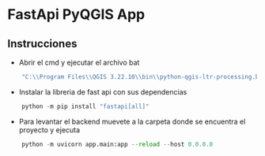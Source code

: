 # FastApi PyQGIS App

## Instrucciones
* Abrir el cmd y ejecutar el archivo bat
```cmd
    "C:\\Program Files\\QGIS 3.22.10\\bin\\python-qgis-ltr-processing.bat"
```
* Instalar la libreria de fast api con sus dependencias
```python
    python -m pip install "fastapi[all]"
```
* Para levantar el backend muevete a la carpeta donde se encuentra el proyecto y ejecuta
```python
    python -m uvicorn app.main:app --reload --host 0.0.0.0
```
